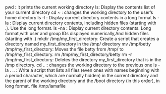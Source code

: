 pwd : it prints the current working directory
ls: Display the contents list of your current directory
cd ~ : changes the working directory to the user’s home directory
ls -l : Display current directory contents in a long format
ls -la : Display current directory contents, including hidden files (starting with .). Use the long format.
ls -na : Display current directory contents. Long format,with user and group IDs displayed numerically,And hidden files (starting with .)
mkdir /tmp/my_first_directory: Create a script that creates a directory named my_first_directory in the /tmp/ directory
mv /tmp/betty /tmp/my_first_directory: Moves the file betty from /tmp/ to /tmp/my_first_directory.
rm /tmp/my_first_directory/betty
rm -r /tmp/my_first_directory: Deletes the directory my_first_directory that is in the /tmp directory.
cd .. : changes the working directory to the previous one
ls -la . .. : Write a script that lists all files (even ones with names beginning with a period character, which are normally hidden) in the current directory and the parent of the working directory and the /boot directory (in this order), in long format.
file /tmp/iamafile
